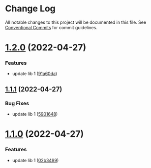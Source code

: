 # Change Log

All notable changes to this project will be documented in this file.
See [Conventional Commits](https://conventionalcommits.org) for commit guidelines.

# [1.2.0](https://github.com/aliaksei-yarmash/lerna-repo/compare/v1.1.1...v1.2.0) (2022-04-27)


### Features

* update lib 1 ([91a60da](https://github.com/aliaksei-yarmash/lerna-repo/commit/91a60da5c54c4043367196f71999e4a0edff3742))





## [1.1.1](https://github.com/aliaksei-yarmash/lerna-repo/compare/v1.1.0...v1.1.1) (2022-04-27)


### Bug Fixes

* update lib 1 ([5901648](https://github.com/aliaksei-yarmash/lerna-repo/commit/590164841506348403def621d9b5451b2ee63188))





# [1.1.0](https://github.com/aliaksei-yarmash/lerna-repo/compare/v1.0.0...v1.1.0) (2022-04-27)


### Features

* update lib 1 ([02b3499](https://github.com/aliaksei-yarmash/lerna-repo/commit/02b3499b9e18f7015f9e4df9c0350c1c9808a2a1))
